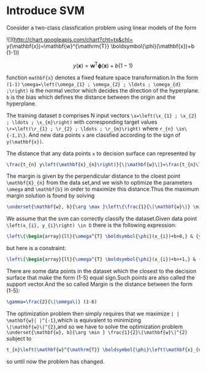 # Introduce SVM

Consider a two-class classfication problem using linear models of the form

![](http://chart.googleapis.com/chart?cht=tx&chl= y(\mathbf{x})=\mathbf{w}^{\mathrm{T}} \boldsymbol{\phi}(\mathbf{x})+b (1-1))


$$
y(\mathbf{x})=\mathbf{w}^{\mathrm{T}} \boldsymbol{\phi}(\mathbf{x})+b (1-1)
$$


function `mathbf{x}` denotes a fixed feature space transformation.In the form `(1-1)` `\omega=\left(\omega_{1} ; \omega_{2} ; \ldots ; \omega_{d} ;\right)` is the normal vector which decides the direction of the hyperplane. `b` is the bias which defines the distance between the origin and the hyperplane.

The training dataset `D` comprises N input vectors `\x=\left(\x_{1} ; \x_{2} ; \ldots ; \x_{m}\right)` with corresponding target values `\r=\left(\r_{1} ; \r_{2} ; \ldots ; \r_{m}\right)` where `r_{n} \in\{-1,1\}`. And new data points `x` are classfied according to the sign of `y(\mathbf{x})`.

The distance that any data points `x` to decision surface can represented by

```LaTex
\frac{t_{n} y\left(\mathbf{x}_{n}\right)}{\|\mathbf{w}\|}=\frac{t_{n}\left(\mathbf{w}^{\mathrm{T}} \boldsymbol{\phi}\left(\mathbf{x}_{n}\right)+b\right)}{\|\mathbf{w}\|}   (1-2)
```

The margin is given by the perpendicular distance to the cloest point `\mathbf{X}_{n}` from the data set,and we wish to optimize the parameters `\omega` and `\mathbf{b}` in order to maximize this distance.Thus the maximum margin solution is found by solving 

```LaTex
\underset{\mathbf{w}, b}{\arg \max }\left\{\frac{1}{\|\mathbf{w}\|} \min _{n}\left[t_{n}\left(\mathbf{w}^{\mathrm{T}} \boldsymbol{\phi}\left(\mathbf{x}_{n}\right)+b\right)\right]\right\} (1-3)
```

We assume that the svm can correctly classify the dataset.Given data point `\left(x_{i}, y_{i}\right) \in D` there is the following expression:

```LaTex
\left\{\begin{array}{ll}{\omega^{T} \boldsymbol{\phi}(x_{i})+b>0,} & {y_{i}=+1} \\ {\omega^{T} \boldsymbol{\phi}(x_{i})+b<0,} & {y_{i}=-1}\end{array}\right.  (1-4)
```

but here is a constraint:

```LaTex
\left\{\begin{array}{ll}{\omega^{T} \boldsymbol{\phi}(x_{i})+b>+1,} & {y_{i}=+1} \\ {\omega^{T} \boldsymbol{\phi}(x_{i})+b<-1,} & {y_{i}=-1}\end{array}\right. (1-5)
```

There are some data points in the dataset which the closest to the decision surface that make the form (1-5) equal sign.Such points are also called the support vector.And the so called Margin is the distance between the form (1-5):

```LaTex
\gamma=\frac{2}{\|\omega\|} (1-6)
```

The optimization problem then simply requires that we maximize `| | \mathbf{w}| |^{-1}`,which is equivalent to minimizing `\|\mathbf{w}\|^{2}`,and so we have to solve the optimization problem `\underset{\mathbf{w}, b}{\arg \min } \frac{1}{2}\|\mathbf{w}\|^{2}` subject to 

```LaTex
t_{n}\left(\mathbf{w}^{\mathrm{T}} \boldsymbol{\phi}\left(\mathbf{x}_{n}\right)+b\right) \geqslant 1, \quad n=1, \ldots, N (1-7)
```

so until now the problem has changed.
